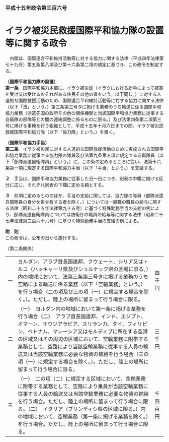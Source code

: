 ### 平成十五年政令第三百六号  
# イラク被災民救援国際平和協力隊の設置等に関する政令  
　内閣は、国際連合平和維持活動等に対する協力に関する法律（平成四年法律第七十九号）第五条第八項及び第十六条第二項の規定に基づき、この政令を制定する。  
  
**（国際平和協力隊の設置）**  
**第一条**　国際平和協力本部に、イラク被災民（イラクにおける紛争によって被害を受け又は受けるおそれがある住民その他の者をいう。以下同じ。）に対する人道的な国際救援活動のため、国際連合平和維持活動等に対する協力に関する法律（以下「法」という。）第三条第三号タに掲げる業務のうち輸送に係る国際平和協力業務（派遣先国の政府その他の関係機関と当該国際平和協力業務に従事する自衛隊の部隊等との間の連絡調整に係るものに限る。）及び法第四条第二項第三号に掲げる事務を行う組織として、平成十五年十月六日までの間、イラク被災民救援国際平和協力隊（以下「協力隊」という。）を置く。  
  
**（国際平和協力手当）**  
**第二条**　イラク被災民に対する人道的な国際救援活動のために実施される国際平和協力業務に従事する協力隊の隊員及び法第九条第五項に規定する自衛隊員（以下「部隊派遣自衛隊員」という。）に、この条の定めるところに従い、法第十六条第一項に規定する国際平和協力手当（以下「手当」という。）を支給する。  
  
**２**　手当は、国際平和協力業務に従事した日一日につき、別表の中欄に掲げる区分に応じ、それぞれ同表の下欄に定める額とする。  
  
**３**　前項に定めるもののほか、手当の支給に関しては、協力隊の隊員（部隊派遣自衛隊員の身分を併せ有する者を除く。）については一般職の職員の給与に関する法律（昭和二十五年法律第九十五号）に基づく特殊勤務手当の支給の例により、部隊派遣自衛隊員については防衛庁の職員の給与等に関する法律（昭和二十七年法律第二百六十六号）に基づく特殊勤務手当の支給の例による。  
  
**附　則**  
この政令は、公布の日から施行する。  
  
（第二条関係）  

||||  
| --- | --- | --- |  
|一|ヨルダン、アラブ首長国連邦、クウェート、シリア又はトルコ（ハッキャーリ県及びシュルナック県の区域に限る。）内の地域において、法第三条第三号タに掲げる業務のうち空路による輸送に係る業務（以下「空輸業務」という。）を行う場合（二の項及び三の項（一）に規定する場合を除く。）。ただし、陸上の場所に留まって行う場合に限る。|四千円|  
|二|（一）　ヨルダン内の地域において第一条に掲げる業務を行う場合（二）　アラブ首長国連邦、インド、エジプト、オマーン、サウジアラビア、スリランカ、タイ、フィリピン、ベトナム、マレーシア又はモルディブに所在する空港の区域又はその周辺の区域において、空輸業務に附帯する業務として、空路により当該空輸業務に従事する人員の輸送又は当該空輸業務に必要な物資の補給を行う場合（三の項（一）に規定する場合を除く。）。ただし、陸上の場所に留まって行う場合に限る。|三千円|  
|三|（一）　二の項（二）に規定する区域において、空輸業務に附帯する業務として、空路により乗員が当該空輸業務に従事する人員の輸送又は当該空輸業務に必要な物資の補給を行う場合。ただし、陸上の場所に留まって行う場合に限る。（二）　イタリア（ブリンディシ県の区域に限る。）内の地域において、空輸業務（第一条に掲げる業務を除く。）を行う場合。ただし、陸上の場所に留まって行う場合に限る。|千四百円|  
  
